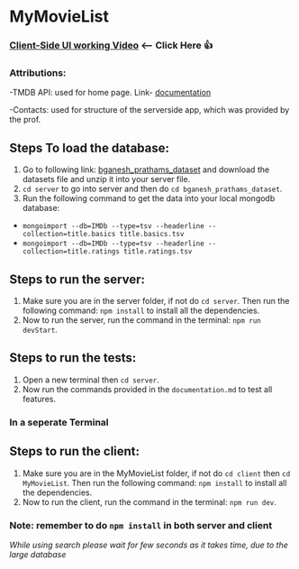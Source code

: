 # MyMovieList
### [**Client-Side UI working Video**](https://drive.google.com/file/d/1ZrjJfTw-PD4b0fZ7DBuoVh39D5QQNNmu/view?usp=share_link) <-- Click Here :thumbsup:
### Attributions:
-TMDB API: used for home page. Link- [documentation](https://www.themoviedb.org/documentation/api)

-Contacts: used for structure of the serverside app, which was provided by the prof.
## Steps To load the database:

1. Go to following link: [bganesh_prathams_dataset](https://mega.nz/folder/OuxxgIjK#YJWEiRX51w_R92o257CqnA) and download the datasets file and unzip it into your server file.
2. `cd server` to go into server and then do `cd bganesh_prathams_dataset`.
3. Run the following command to get the data into your local mongodb database:
- `mongoimport --db=IMDb --type=tsv --headerline --collection=title.basics title.basics.tsv`
- `mongoimport --db=IMDb --type=tsv --headerline --collection=title.ratings title.ratings.tsv`

## Steps to run the server:
1. Make sure you are in the server folder, if not do `cd server`. Then run the following command: `npm install` to install all the dependencies.
2. Now to run the server, run the command in the terminal: `npm run devStart`.

## Steps to run the tests:
1. Open a new terminal then `cd server`.
2. Now run the commands provided in the `documentation.md` to test all features.
 
### In a seperate Terminal

## Steps to run the client:
1. Make sure you are in the MyMovieList folder, if not do `cd client` then `cd MyMovieList`. Then run the following command: `npm install` to install all the dependencies.
2. Now to run the client, run the command in the terminal: `npm run dev`.

### Note: remember to do `npm install` in both server and client
*While using search please wait for few seconds as it takes time, due to the large database*
